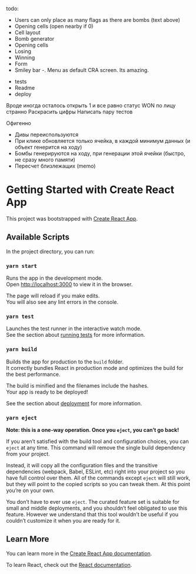 todo:
+ Users can only place as many flags as there are bombs (text above)
+ Opening cells (open nearby if 0)
+ Cell layout
+ Bomb generator
+ Opening cells
+ Losing
+ Winning
+ Form
+ Smiley bar
-. Menu as default CRA screen. Its amazing.
- tests
- Readme
- deploy

Вроде иногда осталось открыть 1 и все равно статус WON по лицу странно
Раскрасить цифры
Написать пару тестов

Офигенно
- Дивы переиспользуются
- При клике обновляется только ячейка, в каждой минимум данных (и объект генерится на ходу)
- Бомбы генерируются на ходу, при генерации этой ячейки (быстро, не сразу много памяти)
- Пересчет близлежащих (memo)



# Getting Started with Create React App

This project was bootstrapped with [Create React App](https://github.com/facebook/create-react-app).

## Available Scripts

In the project directory, you can run:

### `yarn start`

Runs the app in the development mode.\
Open [http://localhost:3000](http://localhost:3000) to view it in the browser.

The page will reload if you make edits.\
You will also see any lint errors in the console.

### `yarn test`

Launches the test runner in the interactive watch mode.\
See the section about [running tests](https://facebook.github.io/create-react-app/docs/running-tests) for more information.

### `yarn build`

Builds the app for production to the `build` folder.\
It correctly bundles React in production mode and optimizes the build for the best performance.

The build is minified and the filenames include the hashes.\
Your app is ready to be deployed!

See the section about [deployment](https://facebook.github.io/create-react-app/docs/deployment) for more information.

### `yarn eject`

**Note: this is a one-way operation. Once you `eject`, you can’t go back!**

If you aren’t satisfied with the build tool and configuration choices, you can `eject` at any time. This command will remove the single build dependency from your project.

Instead, it will copy all the configuration files and the transitive dependencies (webpack, Babel, ESLint, etc) right into your project so you have full control over them. All of the commands except `eject` will still work, but they will point to the copied scripts so you can tweak them. At this point you’re on your own.

You don’t have to ever use `eject`. The curated feature set is suitable for small and middle deployments, and you shouldn’t feel obligated to use this feature. However we understand that this tool wouldn’t be useful if you couldn’t customize it when you are ready for it.

## Learn More

You can learn more in the [Create React App documentation](https://facebook.github.io/create-react-app/docs/getting-started).

To learn React, check out the [React documentation](https://reactjs.org/).
